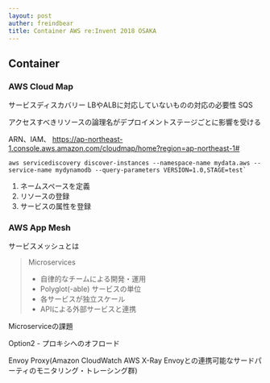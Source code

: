 ```yaml
---
layout: post
auther: freindbear
title: Container AWS re:Invent 2018 OSAKA
---
```


## Container
### AWS Cloud Map
サービスディスカバリー 
LBやALBに対応していないものの対応の必要性 SQS

アクセスすべきリソースの論理名がデプロイメントステージごとに影響を受ける

ARN、IAM、
https://ap-northeast-1.console.aws.amazon.com/cloudmap/home?region=ap-northeast-1#

```shell
aws servicediscovery discover-instances --namespace-name mydata.aws --service-name mydynamodb --query-parameters VERSION=1.0,STAGE=test`
```
1. ネームスペースを定義
2. リソースの登録
3. サービスの属性を登録



### AWS App Mesh

サービスメッシュとは
> Microservices
> * 自律的なチームによる開発・運用
> * Polyglot(-able) サービスの単位
> * 各サービスが独立スケール
> * APIによる外部サービスと連携

Microserviceの課題

Option2 - プロキシへのオフロード

Envoy Proxy(Amazon CloudWatch AWS X-Ray Envoyとの連携可能なサードパーティのモニタリング・トレーシング群)


